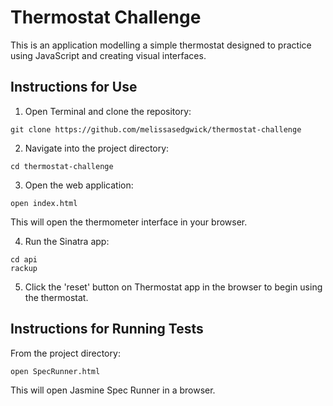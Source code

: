 # Thermostat Challenge

This is an application modelling a simple thermostat designed to practice using JavaScript and creating visual interfaces.

## Instructions for Use

1. Open Terminal and clone the repository:
```
git clone https://github.com/melissasedgwick/thermostat-challenge
```
2. Navigate into the project directory:
```
cd thermostat-challenge
```
3. Open the web application:
```
open index.html
```
This will open the thermometer interface in your browser.

4. Run the Sinatra app:
```
cd api
rackup
```
5. Click the 'reset' button on Thermostat app in the browser to begin using the thermostat. 

## Instructions for Running Tests

From the project directory:
```
open SpecRunner.html
```
This will open Jasmine Spec Runner in a browser.
